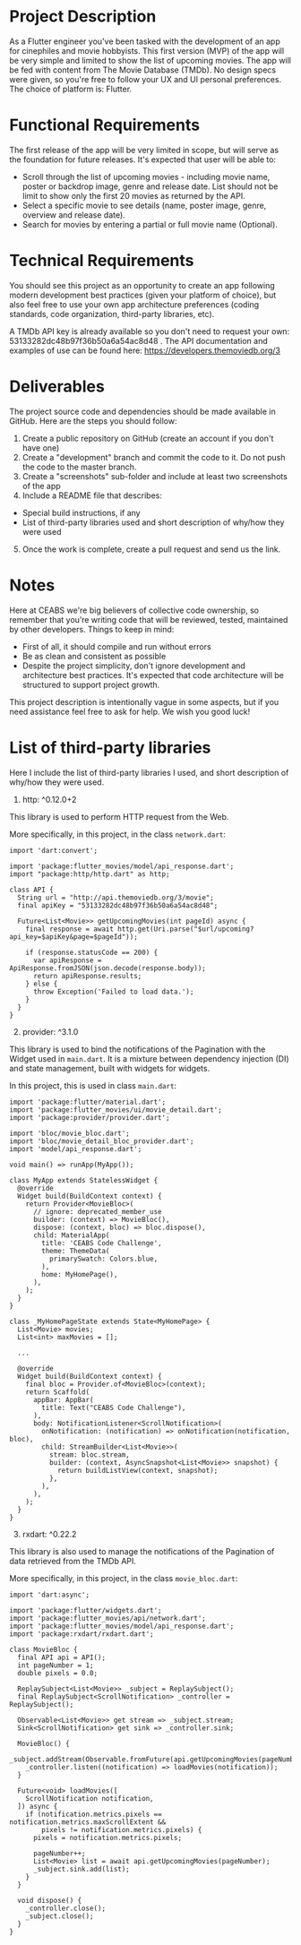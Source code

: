 # Project Description

As a Flutter engineer you've been tasked with the development of an app for cinephiles and movie hobbyists. This first version (MVP) of the app will be very simple and limited to show the list of upcoming movies. The app will be fed with content from The Movie Database (TMDb). No design specs were given, so you're free to follow your UX and UI personal preferences. The choice of platform is: Flutter.

# Functional Requirements

The first release of the app will be very limited in scope, but will serve as the foundation for future releases. It's expected that user will be able to:

- Scroll through the list of upcoming movies - including movie name, poster or backdrop image, genre and release date. List should not be limit to show only the first 20 movies as returned by the API.
- Select a specific movie to see details (name, poster image, genre, overview and release date).
- Search for movies by entering a partial or full movie name (Optional).

# Technical Requirements

You should see this project as an opportunity to create an app following modern development best practices (given your platform of choice), but also feel free to use your own app architecture preferences (coding standards, code organization, third-party libraries, etc).

A TMDb API key is already available so you don't need to request your own: 53133282dc48b97f36b50a6a54ac8d48 . The API documentation and examples of use can be found here: https://developers.themoviedb.org/3

# Deliverables

The project source code and dependencies should be made available in GitHub. Here are the steps you should follow:

1. Create a public repository on GitHub (create an account if you don't have one)
2. Create a "development" branch and commit the code to it. Do not push the code to the master branch.
3. Create a "screenshots" sub-folder and include at least two screenshots of the app
4. Include a README file that describes:
- Special build instructions, if any
- List of third-party libraries used and short description of why/how they were used
5. Once the work is complete, create a pull request and send us the link.

# Notes

Here at CEABS we're big believers of collective code ownership, so remember that you’re writing code that will be reviewed, tested, maintained by other developers. Things to keep in mind:

- First of all, it should compile and run without errors
- Be as clean and consistent as possible
- Despite the project simplicity, don't ignore development and architecture
best practices. It's expected that code architecture will be structured to support project growth.

This project description is intentionally vague in some aspects, but if you need assistance feel free to ask for help. We wish you good luck!

# List of third-party libraries

Here I include the list of third-party libraries I used, and short description of why/how they were used.

1. http: ^0.12.0+2

This library is used to perform HTTP request from the Web.

More specifically, in this project, in the class `network.dart`:

```
import 'dart:convert';

import 'package:flutter_movies/model/api_response.dart';
import "package:http/http.dart" as http;

class API {
  String url = "http://api.themoviedb.org/3/movie";
  final apiKey = "53133282dc48b97f36b50a6a54ac8d48";

  Future<List<Movie>> getUpcomingMovies(int pageId) async {
    final response = await http.get(Uri.parse("$url/upcoming?api_key=$apiKey&page=$pageId"));

    if (response.statusCode == 200) {
      var apiResponse = ApiResponse.fromJSON(json.decode(response.body));
      return apiResponse.results;
    } else {
      throw Exception('Failed to load data.');
    }
  }
}
```

2. provider: ^3.1.0

This library is used to bind the notifications of the Pagination with the Widget used in `main.dart`. It is a mixture between dependency injection (DI) and state management, built with widgets for widgets.

In this project, this is used in class `main.dart`:

```
import 'package:flutter/material.dart';
import 'package:flutter_movies/ui/movie_detail.dart';
import 'package:provider/provider.dart';

import 'bloc/movie_bloc.dart';
import 'bloc/movie_detail_bloc_provider.dart';
import 'model/api_response.dart';

void main() => runApp(MyApp());

class MyApp extends StatelessWidget {
  @override
  Widget build(BuildContext context) {
    return Provider<MovieBloc>(
      // ignore: deprecated_member_use
      builder: (context) => MovieBloc(),
      dispose: (context, bloc) => bloc.dispose(),
      child: MaterialApp(
        title: 'CEABS Code Challenge',
        theme: ThemeData(
          primarySwatch: Colors.blue,
        ),
        home: MyHomePage(),
      ),
    );
  }
}

class _MyHomePageState extends State<MyHomePage> {
  List<Movie> movies;
  List<int> maxMovies = [];

  ...

  @override
  Widget build(BuildContext context) {
    final bloc = Provider.of<MovieBloc>(context);
    return Scaffold(
      appBar: AppBar(
        title: Text("CEABS Code Challenge"),
      ),
      body: NotificationListener<ScrollNotification>(
        onNotification: (notification) => onNotification(notification, bloc),
        child: StreamBuilder<List<Movie>>(
          stream: bloc.stream,
          builder: (context, AsyncSnapshot<List<Movie>> snapshot) {
            return buildListView(context, snapshot);
          },
        ),
      ),
    );
  }
}
```

3. rxdart: ^0.22.2

This library is also used to manage the notifications of the Pagination of data retrieved from the TMDb API.

More specifically, in this project, in the class `movie_bloc.dart`:

```
import 'dart:async';

import 'package:flutter/widgets.dart';
import 'package:flutter_movies/api/network.dart';
import 'package:flutter_movies/model/api_response.dart';
import 'package:rxdart/rxdart.dart';

class MovieBloc {
  final API api = API();
  int pageNumber = 1;
  double pixels = 0.0;

  ReplaySubject<List<Movie>> _subject = ReplaySubject();
  final ReplaySubject<ScrollNotification> _controller = ReplaySubject();

  Observable<List<Movie>> get stream => _subject.stream;
  Sink<ScrollNotification> get sink => _controller.sink;

  MovieBloc() {
    _subject.addStream(Observable.fromFuture(api.getUpcomingMovies(pageNumber)));
    _controller.listen((notification) => loadMovies(notification));
  }

  Future<void> loadMovies([
    ScrollNotification notification,
  ]) async {
    if (notification.metrics.pixels == notification.metrics.maxScrollExtent &&
        pixels != notification.metrics.pixels) {
      pixels = notification.metrics.pixels;

      pageNumber++;
      List<Movie> list = await api.getUpcomingMovies(pageNumber);
      _subject.sink.add(list);
    }
  }

  void dispose() {
    _controller.close();
    _subject.close();
  }
}
```